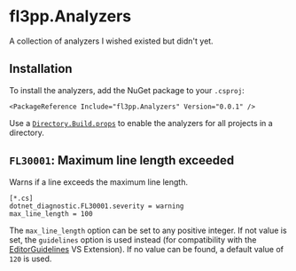 # fl3pp.Analyzers

A collection of analyzers I wished existed but didn't yet.

## Installation

To install the analyzers, add the NuGet package to your `.csproj`:

```
<PackageReference Include="fl3pp.Analyzers" Version="0.0.1" />
```

Use a [`Directory.Build.props`](https://learn.microsoft.com/en-us/visualstudio/msbuild/customize-by-directory?view=vs-2022#directorybuildprops-and-directorybuildtargets)
to enable the analyzers for all projects in a directory.

## `FL30001`: Maximum line length exceeded

Warns if a line exceeds the maximum line length.

```editorconfig
[*.cs]
dotnet_diagnostic.FL30001.severity = warning
max_line_length = 100
```

The `max_line_length` option can be set to any positive integer.
If not value is set, the `guidelines` option is used instead (for compatibility with the
    [EditorGuidelines](https://marketplace.visualstudio.com/items?itemName=PaulHarrington.EditorGuidelines) VS Extension). 
If no value can be found, a default value of `120` is used.
